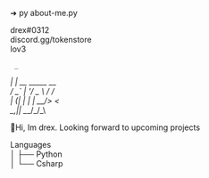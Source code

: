 ➜ py about-me.py
               
             
   drex#0312\
   discord.gg/tokenstore\
   lov3
   

     _               
  __| |_ __ _____  __ \
 / _` | '__/ _ \ \/ / \
| (_| | | |  __/>  <  \
 \__,_|_|  \___/_/\_\
                     
   
   
 
👋Hi, Im drex. Looking forward to upcoming projects
                      
Languages\
│   ├── Python\
│   └── Csharp



 


                     
                    
